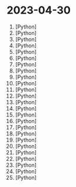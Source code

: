 # 2023-04-30

1. [](https://github.comundefined "decentralising the Ai Industry, just some language model api's...") [Python]
2. [](https://github.comundefined "AudioGPT: Understanding and Generating Speech, Music, Sound, and Talking Head") [Python]
3. [](https://github.comundefined "Agent techniques to augment your LLM and push it beyong its limits") [Python]
4. [](https://github.comundefined "") [Python]
5. [](https://github.comundefined "NeMo Guardrails is an open-source toolkit for easily adding programmable guardrails to LLM-based conversational systems.") [Python]
6. [](https://github.comundefined "Track-Anything is a flexible and interactive tool for video object tracking and segmentation, based on Segment Anything, XMem, and E2FGVI.") [Python]
7. [](https://github.comundefined "WizardLM: Empowering Large Pre-Trained Language Models to Follow Complex Instructions") [Python]
8. [](https://github.comundefined "Chinese-LLaMA基础模型；ChatFlow中文对话模型；NLP预训练/指令微调数据集") [Python]
9. [](https://github.comundefined "") [Python]
10. [](https://github.comundefined "knock up GFW sni detection in tls client hello") [Python]
11. [](https://github.comundefined "mPLUG-Owl🦉: Modularization Empowers Large Language Models with Multimodality") [Python]
12. [](https://github.comundefined "Official implementation of the paper Segment Everything Everywhere All at Once") [Python]
13. [](https://github.comundefined "PDF GPT allows you to chat with the contents of your PDF file by using GPT capabilities. The only open source solution to turn your pdf files in a chatbot!") [Python]
14. [](https://github.comundefined "Get a ChatGPT plugin up and running in under 5 minutes!") [Python]
15. [](https://github.comundefined "Multi-tool for semantic search") [Python]
16. [](https://github.comundefined "The ChatGPT Retrieval Plugin lets you easily search and find personal or work documents by asking questions in everyday language.") [Python]
17. [](https://github.comundefined "") [Python]
18. [](https://github.comundefined "NEW - YOLOv8 🚀 in PyTorch > ONNX > CoreML > TFLite") [Python]
19. [](https://github.comundefined "A simple bot that uses Selenium to farm Microsoft Rewards written in Python") [Python]
20. [](https://github.comundefined "分享 GitHub 上有趣、入门级的开源项目。Share interesting, entry-level open source projects on GitHub.") [Python]
21. [](https://github.comundefined "Segment Any RGBD") [Python]
22. [](https://github.comundefined "OpenMMLab Multimodal Advanced, Generative, and Intelligent Creation Toolbox. Unlock the magic 🪄: Generative-AI (AIGC), easy-to-use APIs, awsome model zoo, diffusion models, image/video restoration/enhancement, etc.") [Python]
23. [](https://github.comundefined "💻 A fully functional local AWS cloud stack. Develop and test your cloud & Serverless apps offline") [Python]
24. [](https://github.comundefined "ChatGPT interface with better UI") [Python]
25. [](https://github.comundefined "A Calibre plugin to translate ebook into a specified language.") [Python]
